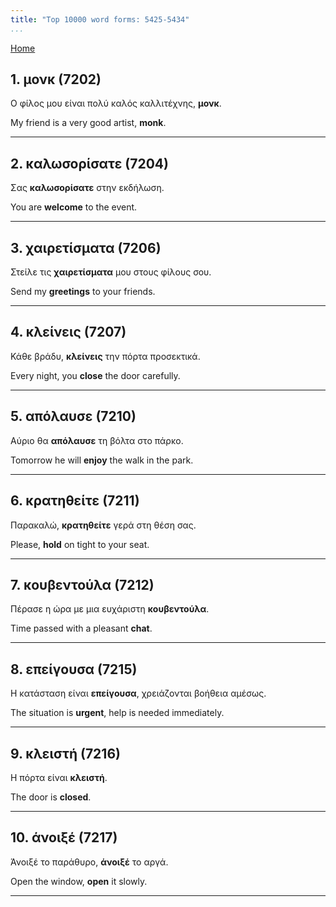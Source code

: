 ```yaml
---
title: "Top 10000 word forms: 5425-5434"
...
```


[Home](./) 

## 1. μονκ (7202)

Ο φίλος μου είναι πολύ καλός καλλιτέχνης, **μονκ**.  

My friend is a very good artist, **monk**.

---

## 2. καλωσορίσατε (7204)

Σας **καλωσορίσατε** στην εκδήλωση.

You are **welcome** to the event.

---

## 3. χαιρετίσματα (7206)

Στείλε τις **χαιρετίσματα** μου στους φίλους σου.

Send my **greetings** to your friends.

---

## 4. κλείνεις (7207)

Κάθε βράδυ, **κλείνεις** την πόρτα προσεκτικά.  

Every night, you **close** the door carefully.

---

## 5. απόλαυσε (7210)

Αύριο θα **απόλαυσε** τη βόλτα στο πάρκο.  

Tomorrow he will **enjoy** the walk in the park.

---

## 6. κρατηθείτε (7211)

Παρακαλώ, **κρατηθείτε** γερά στη θέση σας.

Please, **hold** on tight to your seat.

---

## 7. κουβεντούλα (7212)

Πέρασε η ώρα με μια ευχάριστη **κουβεντούλα**.

Time passed with a pleasant **chat**.

---

## 8. επείγουσα (7215)

Η κατάσταση είναι **επείγουσα**, χρειάζονται βοήθεια αμέσως.

The situation is **urgent**, help is needed immediately.

---

## 9. κλειστή (7216)

Η πόρτα είναι **κλειστή**.

The door is **closed**.

---

## 10. άνοιξέ (7217)

Άνοιξέ το παράθυρο, **άνοιξέ** το αργά.

Open the window, **open** it slowly.

---


